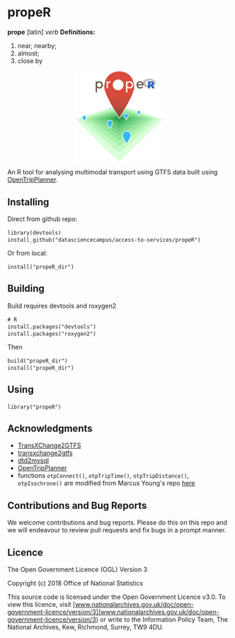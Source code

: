 # propeR

**prope** [latin] _verb_
**Definitions:**
1. near, nearby;
2. almost;
3. close by

<p align="center"><img align="center" src="meta/logo/propeR_logo_v1.png" width="200px"></p>

An R tool for analysing multimodal transport using GTFS data built using [OpenTripPlanner](http://www.opentripplanner.org/).

## Installing

Direct from github repo:

```
library(devtools)
install_github("datasciencecampus/access-to-services/propeR")
```

Or from local:

```
install("propeR_dir")
```

## Building

Build requires devtools and roxygen2

```
# R
install.packages("devtools")
install.packages("roxygen2")
```

Then

```
build("propeR_dir")
install("propeR_dir")
```

## Using

```
library("propeR")
```

## Acknowledgments

* [TransXChange2GTFS](https://github.com/danbillingsley/TransXChange2GTFS)
* [transxchange2gtfs](https://github.com/planarnetwork/transxchange2gtfs)
* [dtd2mysql](https://github.com/open-track/dtd2mysql)
* [OpenTripPlanner](http://www.opentripplanner.org/)
* functions `otpConnect()`, `otpTripTime()`, `otpTripDistance()`, `otpIsochrone()` are modified from Marcus Young's repo [here](https://github.com/marcusyoung/opentripplanner/blob/master/Rscripts/otp-api-fn.R)

## Contributions and Bug Reports

We welcome contributions and bug reports. Please do this on this repo and we will endeavour to review pull requests and fix bugs in a prompt manner.

## Licence

The Open Government Licence (OGL) Version 3

Copyright (c) 2018 Office of National Statistics

This source code is licensed under the Open Government Licence v3.0. To view this licence, visit [www.nationalarchives.gov.uk/doc/open-government-licence/version/3](www.nationalarchives.gov.uk/doc/open-government-licence/version/3) or write to the Information Policy Team, The National Archives, Kew, Richmond, Surrey, TW9 4DU.
